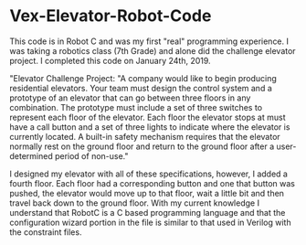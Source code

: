 # Vex-Elevator-Robot-Code
This code is in Robot C and was my first "real" programming experience. I was taking a robotics class (7th Grade) and alone did the challenge elevator project. I completed this code on January 24th, 2019.

"Elevator Challenge Project: "A company would like to begin producing residential elevators. Your team must design the control system and a prototype of an elevator that can go between three floors in any combination. 
The prototype must include a set of three switches to represent each floor of the elevator. Each floor the elevator stops at must have a call button and a set of three lights to indicate where the elevator is currently located. 
A built-in safety mechanism requires that the elevator normally rest on the ground floor and return to the ground floor after a user-determined period of non-use."

I designed my elevator with all of these specifications, however, I added a fourth floor. Each floor had a corresponding button and one that button was pushed, the elevator would move up to that floor, wait a little bit and then travel back down to the ground floor.
With my current knowledge I understand that RobotC is a C based programming language and that the configuration wizard portion in the file is similar to that used in Verilog with the constraint files.
